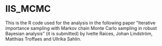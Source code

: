# IIS_MCMC

This is the R code used for the analysis in the following paper "Iterative importance sampling with Markov chain Monte Carlo sampling in robust Bayesian analysis” (it is submitted) by Ivette Raices, Johan Lindström, Matthias Troffaes and Ullrika Sahlin.
